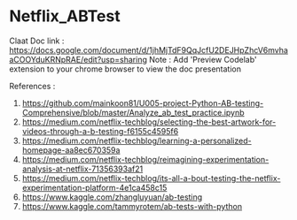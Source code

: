 # Netflix_ABTest

Claat Doc link : https://docs.google.com/document/d/1jhMjTdF9QqJcfU2DEJHpZhcV6mvhaaCOOYduKRNpRAE/edit?usp=sharing
  Note : Add 'Preview Codelab' extension to your chrome browser to view the doc presentation

References : 
1. https://github.com/mainkoon81/U005-project-Python-AB-testing-Comprehensive/blob/master/Analyze_ab_test_practice.ipynb
2. https://medium.com/netflix-techblog/selecting-the-best-artwork-for-videos-through-a-b-testing-f6155c4595f6
3. https://medium.com/netflix-techblog/learning-a-personalized-homepage-aa8ec670359a
4. https://medium.com/netflix-techblog/reimagining-experimentation-analysis-at-netflix-71356393af21
5. https://medium.com/netflix-techblog/its-all-a-bout-testing-the-netflix-experimentation-platform-4e1ca458c15
6. https://www.kaggle.com/zhangluyuan/ab-testing
7. https://www.kaggle.com/tammyrotem/ab-tests-with-python
